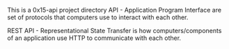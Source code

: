This is a 0x15-api project directory
API  - Application Program Interface are set of protocols that computers use to interact with each other. 

REST API - Representational State Transfer is how computers/components of an application use HTTP to communicate with each other. 